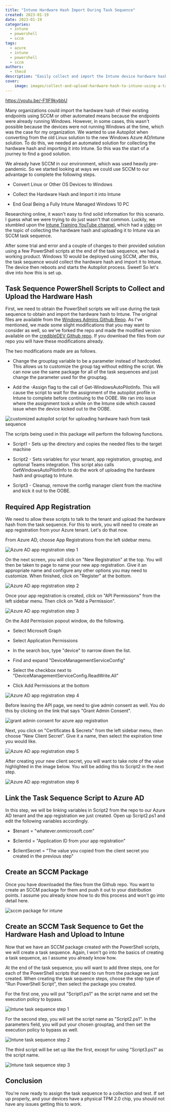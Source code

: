 ```yaml
---
title: "Intune Hardware Hash Import During Task Sequence"
created: 2023-01-19
date: 2023-01-19
categories: 
  - intune
  - powershell
  - sccm
tags: 
  - azure
  - intune
  - powershell
  - sccm
authors: 
  - thecd
description: "Easily collect and import the Intune device hardware hash using an SCCM task sequence while deploying Windows 10."
cover:
    image: images/collect-and-upload-hardware-hash-to-intune-using-a-task-sequence.png
---
```


https://youtu.be/-F1IF9kybbU

Many organizations could import the hardware hash of their existing endpoints using SCCM or other automated means because the endpoints were already running Windows. However, in some cases, this wasn't possible because the devices were not running Windows at the time, which was the case for my organization. We wanted to use Autopilot when converting from the old Linux solution to the new Windows Azure AD/Intune solution. To do this, we needed an automated solution for collecting the hardware hash and importing it into Intune. So this was the start of a journey to find a good solution.

We already have SCCM in our environment, which was used heavily pre-pandemic. So we started looking at ways we could use SCCM to our advantage to complete the following steps.

- Convert Linux or Other OS Devices to Windows

- Collect the Hardware Hash and Import it into Intune

- End Goal Being a Fully Intune Managed Windows 10 PC

Researching online, it wasn't easy to find solid information for this scenario. I guess what we were trying to do just wasn't that common. Luckily, we stumbled upon the [Intune Training YouTube channel](https://www.youtube.com/@IntuneTraining), which had a [video](https://www.youtube.com/watch?v=nelpwJLQJDk) on the topic of collecting the hardware hash and uploading it to Intune via an SCCM task sequence.

After some trial and error and a couple of changes to their provided solution using a few PowerShell scripts at the end of the task sequence, we had a working product. Windows 10 would be deployed using SCCM, after this, the task sequence would collect the hardware hash and import it to Intune. The device then reboots and starts the Autopilot process. Sweet! So let's dive into how this is set up.

## Task Sequence PowerShell Scripts to Collect and Upload the Hardware Hash

First, we need to obtain the PowerShell scripts we will use during the task sequence to obtain and import the hardware hash to Intune. The original files are available from the [Windows Admins Github Repo](https://github.com/windows-admins/Intune/tree/main/TaskSequenceFiles). As I've mentioned, we made some slight modifications that you may want to consider as well, so we've forked the repo and made the modified version available on the [credibleDEV Github repo](https://github.com/credibledevcom/AutopilotTS/tree/main/TaskSequenceFiles). If you download the files from our repo you will have these modifications already.

The two modifications made are as follows.

- Change the grouptag variable to be a parameter instead of hardcoded. This allows us to customize the group tag without editing the script. We can now use the same package for all of the task sequences and just change the parameter used for the grouptag.

- Add the -Assign flag to the call of Get-WindowsAutoPilotInfo. This will cause the script to wait for the assignment of the autopilot profile in Intune to complete before continuing to the OOBE. We ran into issue where the assignment took a while on the Intune side which caused issue when the device kicked out to the OOBE.

![customized autopilot script for uploading hardware hash from task sequence](images/image-57-1024x215.png)

The scripts being used in this package will perform the following functions.

- Script1 - Sets up the directory and copies the needed files to the target machine

- Script2 - Sets variables for your tenant, app registration, grouptag, and optional Teams integration. This script also calls GetWindowsAutoPilotInfo to do the work of uploading the hardware hash and grouptag to Intune.

- Script3 - Cleanup, remove the config manager client from the machine and kick it out to the OOBE.

## Required App Registration

We need to allow these scripts to talk to the tenant and upload the hardware hash from the task sequence. For this to work, you will need to create an app registration from your Azure tenant. Let's do that now.

From Azure AD, choose App Registrations from the left sidebar menu.

![Azure AD app registration step 1](images/image-62.png)

On the next screen, you will click on "New Registration" at the top. You will then be taken to page to name your new app registration. Give it an appropriate name and configure any other options you may need to customize. When finished, click on "Register" at the bottom.

![Azure AD app registration step 2](images/image-63-1024x865.png)

Once your app registration is created, click on "API Permissions" from the left sidebar menu. Then click on "Add a Permission".

![Azure AD app registration step 3](images/image-64.png)

On the Add Permission popout window, do the following.

- Select Microsoft Graph

- Select Application Permissions

- In the search box, type "device" to narrow down the list.

- Find and expand "DeviceManagementServiceConfig"

- Select the checkbox next to "DeviceManagementServiceConfig.ReadWrite.All"

- Click Add Permissions at the bottom

![Azure AD app registration step 4](images/image-66.png)

Before leaving the API page, we need to give admin consent as well. You do this by clicking on the link that says "Grant Admin Consent".

![grant admin consent for azure app registration](images/image-70.png)

Next, you click on "Certificates & Secrets" from the left sidebar menu, then choose "New Client Secret". Give it a name, then select the expiration time you would like.

![Azure AD app registration step 5](images/image-67.png)

After creating your new client secret, you will want to take note of the value highlighted in the image below. You will be adding this to Script2 in the next step.

![Azure AD app registration step 6](images/image-68.png)

## Link the Task Sequence Script to Azure AD

In this step, we will be linking variables in Script2 from the repo to our Azure AD tenant and the app registration we just created. Open up Script2.ps1 and edit the following variables accordingly.

- $tenant = "whatever.onmicrosoft.com"

- $clientid = "Application ID from your app registration"

- $clientSecret = "The value you copied from the client secret you created in the previous step"

## Create an SCCM Package

Once you have downloaded the files from the Github repo. You want to create an SCCM package for them and push it out to your distribution points. I assume you already know how to do this process and won't go into detail here.

![sccm package for intune](images/image-69.png)

## Create an SCCM Task Sequence to Get the Hardware Hash and Upload to Intune

Now that we have an SCCM package created with the PowerShell scripts, we will create a task sequence. Again, I won't go into the basics of creating a task sequence, as I assume you already know how.

At the end of the task sequence, you will want to add three steps, one for each of the PowerShell scripts that need to run from the package we just created. When creating the task sequence steps, choose the step type of "Run PowerShell Script", then select the package you created.

For the first one, you will put "Script1.ps1" as the script name and set the execution policy to bypass.

![Intune task sequence step 1](images/image-59.png)

For the second step, you will set the script name as "Script2.ps1". In the parameters field, you will put your chosen grouptag, and then set the execution policy to bypass as well.

![Intune task sequence step 2](images/image-60.png)

The third script will be set up like the first, except for using "Script3.ps1" as the script name.

![Intune task sequence step 3](images/image-61.png)

## Conclusion

You're now ready to assign the task sequence to a collection and test. If set up properly, and your devices have a physical TPM 2.0 chip, you should not have any issues getting this to work.
